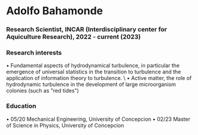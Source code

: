 # Adolfo Bahamonde
### Research Scientist, INCAR (Interdisciplinary center for Aquiculture Research), 2022 - current (2023) 
### Research interests
$\bullet$ Fundamental aspects of hydrodynamical turbulence, in particular the emergence of universal statistics in the transition to turbulence and the application of information theory to turbulence. \\
$\bullet$ Active matter, the role of hydrodynamic turbulence in the development of large microorganism colonies (such as "red tides")
### Education
$\bullet$ 05/20 Mechanical Engineering, University of Concepcion
$\bullet$ 02/23 Master of Science in Physics, University of Concepcion

